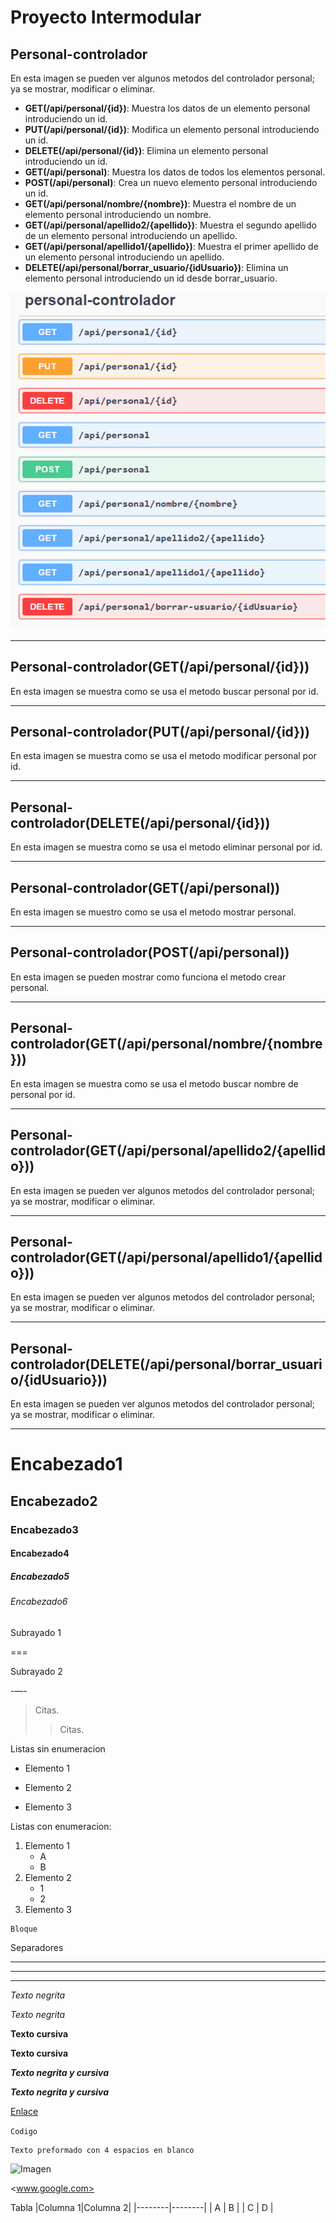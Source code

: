 # Proyecto Intermodular

## Personal-controlador
En esta imagen se pueden ver algunos metodos del controlador personal; ya se mostrar, modificar o eliminar.

- __GET(/api/personal/{id})__: Muestra los datos de un elemento personal introduciendo un id.
- __PUT(/api/personal/{id})__: Modifica un elemento personal introduciendo un id.
- __DELETE(/api/personal/{id})__: Elimina un elemento personal introduciendo un id.
- __GET(/api/personal)__: Muestra los datos de todos los elementos personal.
- __POST(/api/personal)__: Crea un nuevo elemento personal introduciendo un id.
- __GET(/api/personal/nombre/{nombre})__: Muestra el nombre de un elemento personal introduciendo un nombre.
- __GET(/api/personal/apellido2/{apellido})__: Muestra el segundo apellido de un elemento personal introduciendo un apellido.
- __GET(/api/personal/apellido1/{apellido})__: Muestra el primer apellido de un elemento personal introduciendo un apellido.
- __DELETE(/api/personal/borrar_usuario/{idUsuario})__: Elimina un elemento personal introduciendo un id desde borrar_usuario.

![Imagen](Python_e_imagenes/API/personal_controlador.PNG)

___

## Personal-controlador(GET(/api/personal/{id}))
En esta imagen se muestra como se usa el metodo buscar personal por id.

___

## Personal-controlador(PUT(/api/personal/{id}))
En esta imagen se muestra como se usa el metodo modificar personal por id.

___

## Personal-controlador(DELETE(/api/personal/{id}))
En esta imagen se muestra como se usa el metodo eliminar personal por id.

___

## Personal-controlador(GET(/api/personal))
En esta imagen se muestro como se usa el metodo mostrar personal.

___

## Personal-controlador(POST(/api/personal))
En esta imagen se pueden mostrar como funciona el metodo crear personal.

___

## Personal-controlador(GET(/api/personal/nombre/{nombre}))
En esta imagen se muestra como se usa el metodo buscar nombre de personal por id.

___

## Personal-controlador(GET(/api/personal/apellido2/{apellido}))
En esta imagen se pueden ver algunos metodos del controlador personal; ya se mostrar, modificar o eliminar.

___

## Personal-controlador(GET(/api/personal/apellido1/{apellido}))
En esta imagen se pueden ver algunos metodos del controlador personal; ya se mostrar, modificar o eliminar.

___

## Personal-controlador(DELETE(/api/personal/borrar_usuario/{idUsuario}))
En esta imagen se pueden ver algunos metodos del controlador personal; ya se mostrar, modificar o eliminar.

___

# Encabezado1
## Encabezado2
### Encabezado3
#### Encabezado4
##### Encabezado5
###### Encabezado6

Subrayado 1

===

Subrayado 2

-—-

> Citas. 
>> Citas.

Listas sin enumeracion
* Elemento 1
- Elemento 2
+ Elemento 3

Listas con enumeracion:
1. Elemento 1
	- A
	- B
2. Elemento 2
	+ 1
	+ 2
3. Elemento 3

~~~
Bloque
~~~

Separadores

***
---
___

*Texto negrita*

_Texto negrita_

**Texto cursiva**

__Texto cursiva__

***Texto negrita y cursiva***

___Texto negrita y cursiva___

[Enlace](www.google.com)

`Codigo`

    Texto preformado con 4 espacios en blanco
	
![Imagen](ruta)

<www.google.com>

Tabla
|Columna 1|Columna 2|
|--------|--------|
|    A    |    B    |
|    C    |    D    |

